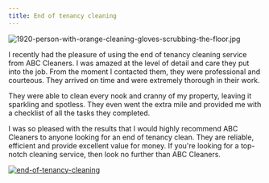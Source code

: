 ```yaml
---
title: End of tenancy cleaning
---
```


![1920-person-with-orange-cleaning-gloves-scrubbing-the-floor.jpg](/1920-person-with-orange-cleaning-gloves-scrubbing-the-floor.jpg)

I recently had the pleasure of using the end of tenancy cleaning service from ABC Cleaners. I was amazed at the level of detail and care they put into the job. From the moment I contacted them, they were professional and courteous. They arrived on time and were extremely thorough in their work.

They were able to clean every nook and cranny of my property, leaving it sparkling and spotless. They even went the extra mile and provided me with a checklist of all the tasks they completed.

I was so pleased with the results that I would highly recommend ABC Cleaners to anyone looking for an end of tenancy clean. They are reliable, efficient and provide excellent value for money. If you're looking for a top-notch cleaning service, then look no further than ABC Cleaners.

[![end-of-tenancy-cleaning](<https://dabuttonfactory.com/button.png?t=CHECK+SERVICE&f=Noto+Sans-Bold&ts=26&tc=fff&hp=45&vp=20&c=11&bgt=unicolored&bgc=4bd42f>)](<https://www.bark.com/?a_aid=5d2d0e83cdc3>)